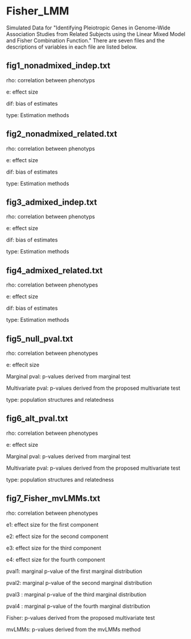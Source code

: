 # Fisher_LMM
Simulated Data for "Identifying Pleiotropic Genes in Genome-Wide Association Studies from Related Subjects using the Linear Mixed Model and Fisher Combination Function." There are seven files and the descriptions of variables in each file are listed below.

## fig1_nonadmixed_indep.txt
rho: correlation between phenotyps 

e: effect size

dif: bias of estimates

type: Estimation methods

## fig2_nonadmixed_related.txt
rho: correlation between phenotyps 

e: effect size

dif: bias of estimates

type: Estimation methods

## fig3_admixed_indep.txt
rho: correlation between phenotyps 

e: effect size

dif: bias of estimates

type: Estimation methods

## fig4_admixed_related.txt
rho: correlation between phenotypes 

e: effect size

dif: bias of estimates

type: Estimation methods

## fig5_null_pval.txt
rho: correlation between phenotypes	

e: effecit size	

Marginal pval: p-values derived from marginal test	

Multivariate pval: p-values derived from the proposed multivariate test	

type: population structures and relatedness

## fig6_alt_pval.txt
rho: correlation between phenotypes	

e: effect size	

Marginal pval: p-values derived from marginal test	

Multivariate pval: p-values derived from the proposed multivariate test	

type: population structures and relatedness

## fig7_Fisher_mvLMMs.txt
rho: correlation between phenotypes 	

e1: effect size for the first component	

e2: effect size for the second component	

e3: effect size for the third component	

e4: effect size for the fourth component	

pval1: marginal p-value of the first marginal distribution

pval2: marginal p-value of the second marginal distribution

pval3	: marginal p-value of the third marginal distribution

pval4	: marginal p-value of the fourth marginal distribution

Fisher: p-values derived from the proposed multivariate test		

mvLMMs: p-values derived from the mvLMMs method

